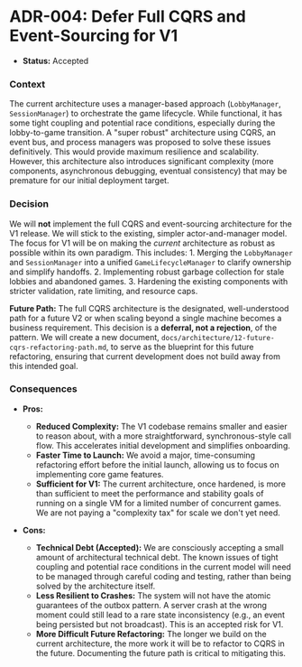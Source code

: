 # **ADR-004: Defer Full CQRS and Event-Sourcing for V1**

*   **Status:** Accepted

### Context

The current architecture uses a manager-based approach (`LobbyManager`, `SessionManager`) to orchestrate the game lifecycle. While functional, it has some tight coupling and potential race conditions, especially during the lobby-to-game transition. A "super robust" architecture using CQRS, an event bus, and process managers was proposed to solve these issues definitively. This would provide maximum resilience and scalability. However, this architecture also introduces significant complexity (more components, asynchronous debugging, eventual consistency) that may be premature for our initial deployment target.


### Decision

We will **not** implement the full CQRS and event-sourcing architecture for the V1 release. We will stick to the existing, simpler actor-and-manager model. The focus for V1 will be on making the *current* architecture as robust as possible within its own paradigm. This includes:
    1.  Merging the `LobbyManager` and `SessionManager` into a unified `GameLifecycleManager` to clarify ownership and simplify handoffs.
    2.  Implementing robust garbage collection for stale lobbies and abandoned games.
    3.  Hardening the existing components with stricter validation, rate limiting, and resource caps.

**Future Path:** The full CQRS architecture is the designated, well-understood path for a future V2 or when scaling beyond a single machine becomes a business requirement. This decision is a **deferral, not a rejection**, of the pattern. We will create a new document, `docs/architecture/12-future-cqrs-refactoring-path.md`, to serve as the blueprint for this future refactoring, ensuring that current development does not build away from this intended goal.

### Consequences

*   **Pros:**
    *   **Reduced Complexity:** The V1 codebase remains smaller and easier to reason about, with a more straightforward, synchronous-style call flow. This accelerates initial development and simplifies onboarding.
    *   **Faster Time to Launch:** We avoid a major, time-consuming refactoring effort before the initial launch, allowing us to focus on implementing core game features.
    *   **Sufficient for V1:** The current architecture, once hardened, is more than sufficient to meet the performance and stability goals of running on a single VM for a limited number of concurrent games. We are not paying a "complexity tax" for scale we don't yet need.

*   **Cons:**
    *   **Technical Debt (Accepted):** We are consciously accepting a small amount of architectural technical debt. The known issues of tight coupling and potential race conditions in the current model will need to be managed through careful coding and testing, rather than being solved by the architecture itself.
    *   **Less Resilient to Crashes:** The system will not have the atomic guarantees of the outbox pattern. A server crash at the wrong moment could still lead to a rare state inconsistency (e.g., an event being persisted but not broadcast). This is an accepted risk for V1.
    *   **More Difficult Future Refactoring:** The longer we build on the current architecture, the more work it will be to refactor to CQRS in the future. Documenting the future path is critical to mitigating this.

